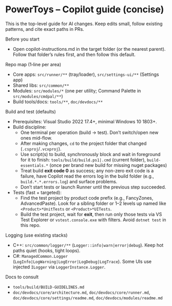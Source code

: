 # PowerToys – Copilot guide (concise)

This is the top-level guide for AI changes. Keep edits small, follow existing patterns, and cite exact paths in PRs.

Before you start
- Open copilot-instructions.md in the target folder (or the nearest parent). Follow that folder’s rules first, and then follow this default.

Repo map (1‑line per area)
- Core apps: `src/runner/**` (tray/loader), `src/settings-ui/**` (Settings app)
- Shared libs: `src/common/**`
- Modules: `src/modules/*` (one per utility; Command Palette in `src/modules/cmdpal/**`)
- Build tools/docs: `tools/**`, `doc/devdocs/**`

Build and test (defaults)
- Prerequisites: Visual Studio 2022 17.4+, minimal Windows 10 1803+.
- Build discipline:
  - One terminal per operation (build → test). Don’t switch/open new ones mid-flow.
  - After making changes, `cd` to the project folder that changed (`.csproj`/`.vcxproj`).
  - Use script(s) to build, synchronously block and wait in foreground for it to finish: `tools/build/build.ps1|.cmd` (current folder), `build-essentials.*` (once per brand new build for missing nuget packages)
  - Treat build **exit code 0** as success; any non-zero exit code is a failure, have Copilot read the errors log in the build folder (e.g., `build.*.*.errors.log`) and surface problems.
  - Don’t start tests or launch Runner until the previous step succeeded.
- Tests (fast + targeted):
  - Find the test project by product code prefix (e.g., FancyZones, AdvancedPaste). Look for a sibling folder or 1–2 levels up named like `<Product>*UnitTests` or `<Product>*UITests`.
  - Build the test project, wait for **exit**, then run only those tests via VS Test Explorer or `vstest.console.exe` with filters. Avoid `dotnet test` in this repo.

Logging (use existing stacks)
- C++: `src/common/logger/**` (`Logger::info|warn|error|debug`). Keep hot paths quiet (hooks, tight loops).
- C#: `ManagedCommon.Logger` (`LogInfo|LogWarning|LogError|LogDebug|LogTrace`). Some UIs use injected `ILogger` via `LoggerInstance.Logger`.

Docs to consult
- `tools/build/BUILD-GUIDELINES.md`
- `doc/devdocs/core/architecture.md`, `doc/devdocs/core/runner.md`, `doc/devdocs/core/settings/readme.md`, `doc/devdocs/modules/readme.md`